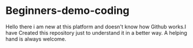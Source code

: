 # Beginners-demo-coding
Hello there
i am new at this platform and doesn't know how Github works.I have Created this repository just to understand it in a better way. A helping hand is always welcome.
